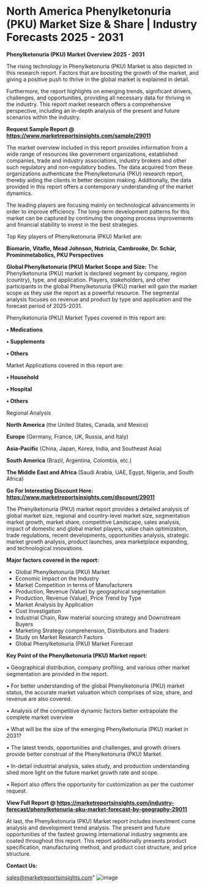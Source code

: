 # North America Phenylketonuria (PKU) Market Size & Share | Industry Forecasts 2025 - 2031

<Strong> Phenylketonuria (PKU) Market Overview 2025 - 2031</strong>

The rising technology in Phenylketonuria (PKU) Market is also depicted in this research report. Factors that are boosting the growth of the market, and giving a positive push to thrive in the global market is explained in detail.

Furthermore, the report highlights on emerging trends, significant drivers, challenges, and opportunities, providing all necessary data for thriving in the industry. This report market research offers a comprehensive perspective, including an in-depth analysis of the present and future scenarios within the industry.

<strong>Request Sample Report @ <a href=https://www.marketreportsinsights.com/sample/29011>https://www.marketreportsinsights.com/sample/29011</a></strong>

The market overview included in this report provides information from a wide range of resources like government organizations, established companies, trade and industry associations, industry brokers and other such regulatory and non-regulatory bodies. The data acquired from these organizations authenticate the Phenylketonuria (PKU) research report, thereby aiding the clients in better decision making. Additionally, the data provided in this report offers a contemporary understanding of the market dynamics.

The leading players are focusing mainly on technological advancements in order to improve efficiency. The long-term development patterns for this market can be captured by continuing the ongoing process improvements and financial stability to invest in the best strategies.

Top Key players of Phenylketonuria (PKU) Market are:

<strong>Biomarin, Vitaflo, Mead Johnson, Nutricia, Cambrooke, Dr. Schär, Prominmetabolics, PKU Perspectives</strong>

<strong><b>Global Phenylketonuria (PKU) Market Scope and Size:</b></strong>
The Phenylketonuria (PKU) market is declared segment by company, region (country), type, and application. Players, stakeholders, and other participants in the global Phenylketonuria (PKU) market will gain the market scope as they use the report as a powerful resource. The segmental analysis focuses on revenue and product by type and application and the forecast period of 2025-2031.

Phenylketonuria (PKU) Market Types covered in this report are:

<strong>• Medications

• Supplements

• Others</strong>

Market Applications covered in this report are:

<strong>• Household

• Hospital

• Others</strong> 

Regional Analysis

<strong>North America</strong> (the United States, Canada, and Mexico)

<strong>Europe</strong> (Germany, France, UK, Russia, and Italy)

<strong>Asia-Pacific</strong> (China, Japan, Korea, India, and Southeast Asia)

<strong>South America</strong> (Brazil, Argentina, Colombia, etc.)

<strong>The Middle East and Africa</strong> (Saudi Arabia, UAE, Egypt, Nigeria, and South Africa)

<strong>Go For Interesting Discount Here: <a href=https://www.marketreportsinsights.com/discount/29011>https://www.marketreportsinsights.com/discount/29011</a></strong>

The Phenylketonuria (PKU) market report provides a detailed analysis of global market size, regional and country-level market size, segmentation market growth, market share, competitive Landscape, sales analysis, impact of domestic and global market players, value chain optimization, trade regulations, recent developments, opportunities analysis, strategic market growth analysis, product launches, area marketplace expanding, and technological innovations.

<strong><b>Major factors covered in the report:</b></strong>
<ul>
  <li>Global Phenylketonuria (PKU) Market </li>
  <li>Economic Impact on the Industry</li>
  <li>Market Competition in terms of Manufacturers</li>
  <li>Production, Revenue (Value) by geographical segmentation</li>
  <li>Production, Revenue (Value), Price Trend by Type</li>
  <li>Market Analysis by Application</li>
  <li>Cost Investigation</li>
  <li>Industrial Chain, Raw material sourcing strategy and Downstream Buyers</li>
  <li>Marketing Strategy comprehension, Distributors and Traders</li>
  <li>Study on Market Research Factors</li>
  <li>Global Phenylketonuria (PKU) Market Forecast</li>
</ul>

<strong><b>Key Point of the Phenylketonuria (PKU) Market report:</b></strong>

• Geographical distribution, company profiling, and various other market segmentation are provided in the report.

• For better understanding of the global Phenylketonuria (PKU) market status, the accurate market valuation which comprises of size, share, and revenue are also covered.

• Analysis of the competitive dynamic factors better extrapolate the complete market overview

• What will be the size of the emerging Phenylketonuria (PKU) market in 2031?

• The latest trends, opportunities and challenges, and growth drivers provide better construal of the Phenylketonuria (PKU) Market.

• In-detail industrial analysis, sales study, and production understanding shed more light on the future market growth rate and scope.

• Report also offers the opportunity for customization as per the customer request.

<strong><b>View Full Report @ <a href=https://marketreportsinsights.com/industry-forecast/phenylketonuria-pku-market-forecast-by-geography-29011>https://marketreportsinsights.com/industry-forecast/phenylketonuria-pku-market-forecast-by-geography-29011</a></b></strong>


At last, the Phenylketonuria (PKU) Market report includes investment come analysis and development trend analysis. The present and future opportunities of the fastest growing international industry segments are coated throughout this report. This report additionally presents product specification, manufacturing method, and product cost structure, and price structure.

<strong>Contact Us:</strong>

sales@marketreportsinsights.com"
![image](https://github.com/user-attachments/assets/e64cd9b2-cb31-4426-83e0-2c61cdf331bf)
